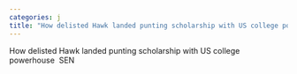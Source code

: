 ```yaml
---
categories: j
title: "How delisted Hawk landed punting scholarship with US college powerhouse  SEN"
---
```

How delisted Hawk landed punting scholarship with US college powerhouse&nbsp;&nbsp;SEN